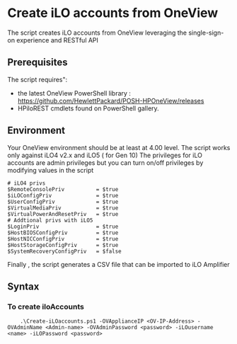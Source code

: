 # Create iLO accounts from OneView

The script creates iLO accounts from OneView leveraging the single-sign-on experience and RESTful API

## Prerequisites
The  script requires":
   * the latest OneView PowerShell library : https://github.com/HewlettPackard/POSH-HPOneView/releases
   * HPiloREST cmdlets found on PowerShell gallery. 

## Environment

Your OneView environment should be at least at 4.00 level.
The script works only against iLO4 v2.x and iLO5 ( for Gen 10)
The privileges for iLO accounts are admin privileges but you can turn on/off privileges by modifying values in the script

```
# iLO4 privs
$RemoteConsolePriv          = $true
$iLOConfigPriv              = $true
$UserConfigPriv             = $true
$VirtualMediaPriv           = $true
$VirtualPowerAndResetPriv   = $true
# Addtional privs with iLO5
$LoginPriv                  = $true
$HostBIOSConfigPriv         = $true
$HostNICConfigPriv          = $true
$HostStorageConfigPriv      = $true
$SystemRecoveryConfigPriv   = $false

```

Finally , the script generates a CSV file that can be imported to iLO Amplifier


## Syntax

### To create iloAccounts

```
    .\Create-iLOaccounts.ps1 -OVApplianceIP <OV-IP-Address> -OVAdminName <Admin-name> -OVAdminPassword <password> -iLOusername <name> -iLOPassword <password>

```

